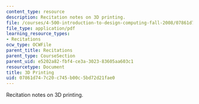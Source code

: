 ```yaml
---
content_type: resource
description: Recitation notes on 3D printing.
file: /courses/4-500-introduction-to-design-computing-fall-2008/07861d747c20c745b00c5bd72d21fae0_rec5.pdf
file_type: application/pdf
learning_resource_types:
- Recitations
ocw_type: OCWFile
parent_title: Recitations
parent_type: CourseSection
parent_uid: e5202a82-fbf4-ce3a-3023-83605aa603c1
resourcetype: Document
title: 3D Printing
uid: 07861d74-7c20-c745-b00c-5bd72d21fae0
---
```

Recitation notes on 3D printing.


